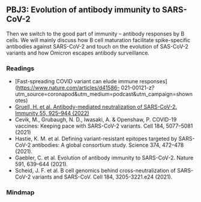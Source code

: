 ## PBJ3: Evolution of antibody immunity to SARS-CoV-2
Then we switch to the good part of immunity – antibody responses by B cells. We will mainly discuss how B cell maturation facilitate spike-specific antibodies against SARS-CoV-2 and touch on the evolution of SAS-CoV-2 variants and how Omicron escapes antibody surveillance.

### Readings
- [Fast-spreading COVID variant can elude immune responses](https://www.nature.com/articles/d41586- 021-00121-z?utm_source=coronapod&utm_medium=podcast&utm_campaign=shownotes)
- [Gruell, H. et al. Antibody-mediated neutralization of SARS-CoV-2. Immunity 55, 925–944 (2022)](https://www.sciencedirect.com/science/article/abs/pii/S1074761322002254)
- Cevik, M., Grubaugh, N. D., Iwasaki, A. & Openshaw, P. COVID-19 vaccines: Keeping pace with SARS-CoV-2 variants. Cell 184, 5077–5081 (2021)
- Hastie, K. M. et al. Defining variant-resistant epitopes targeted by SARS-CoV-2 antibodies: A global consortium study. Science 374, 472–478 (2021).
- Gaebler, C. et al. Evolution of antibody immunity to SARS-CoV-2. Nature 591, 639–644 (2021).
- Scheid, J. F. et al. B cell genomics behind cross-neutralization of SARS-CoV-2 variants and SARS-CoV. Cell 184, 3205-3221.e24 (2021).

### Mindmap
